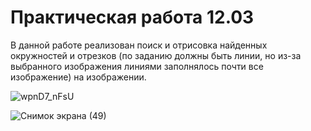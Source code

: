 # Практическая работа 12.03
В данной работе реализован поиск и отрисовка найденных окружностей и отрезков (по заданию должны быть линии, но из-за выбранного изображения линиями заполнялось почти все изображение) на изображении.

![wpnD7_nFsU](https://github.com/maks2035/Project_12_03/assets/79210414/6d8f040d-74c2-4c46-8edd-dc1de0efee2e)

![Снимок экрана (49)](https://github.com/maks2035/Project_12_03/assets/79210414/75c820b1-96d7-425a-aabd-b03ea64987ac)
